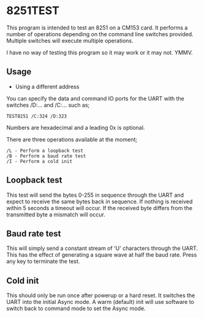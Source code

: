 8251TEST
========

This program is intended to test an 8251 on a CM153 card. It performs
a number of operations depending on the command line switches provided.
Multiple switches will execute multiple operations.

I have no way of testing this program so it may work or it may not. YMMV.

Usage
-----

* Using a different address

You can specify the data and command IO ports for the UART with the switches
/D:... and /C:... such as; 

```
TEST8251 /C:324 /D:323
```

Numbers are hexadecimal and a leading 0x is optional.

There are three operations available at the moment;

```
/L - Perform a loopback test
/B - Perform a baud rate test
/I - Perform a cold init
```

Loopback test
-------------

This test will send the bytes 0-255 in sequence through the UART and expect
to receive the same bytes back in sequence. If nothing is received within
5 seconds a timeout will occur. If the received byte differs from the
transmitted byte a mismatch will occur.

Baud rate test
--------------

This will simply send a constant stream of 'U' characters through the UART.
This has the effect of generating a square wave at half the baud rate.
Press any key to terminate the test.

Cold init
---------

This should only be run once after powerup or a hard reset. It switches the
UART into the initial Async mode. A warm (default) init will use software
to switch back to command mode to set the Async mode.
